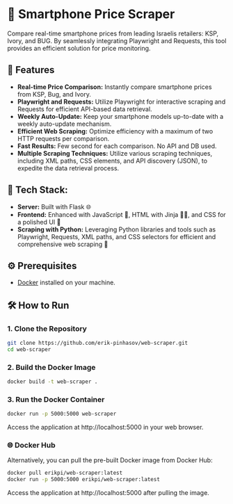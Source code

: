 # 📱 Smartphone Price Scraper

Compare real-time smartphone prices from leading Israelis retailers: KSP, Ivory, and BUG. By seamlessly integrating Playwright and Requests, this tool provides an efficient solution for price monitoring.

## 🚀 Features

- **Real-time Price Comparison:** Instantly compare smartphone prices from KSP, Bug, and Ivory.
- **Playwright and Requests:** Utilize Playwright for interactive scraping and Requests for efficient API-based data retrieval.
- **Weekly Auto-Update:** Keep your smartphone models up-to-date with a weekly auto-update mechanism.
- **Efficient Web Scraping:** Optimize efficiency with a maximum of two HTTP requests per comparison.
- **Fast Results:** Few second for each comparison. No API and DB used.
- **Multiple Scraping Techniques:** Utilize various scraping techniques, including XML paths, CSS elements, and API discovery (JSON), to expedite the data retrieval process.

## 🔧 **Tech Stack:**
- **Server:** Built with Flask 🌐
- **Frontend:** Enhanced with JavaScript 🚀, HTML with Jinja 🧑‍🎨, and CSS for a polished UI 🎨
- **Scraping with Python:** Leveraging Python libraries and tools such as Playwright, Requests, XML paths, and CSS selectors for efficient and comprehensive web scraping 🐍

## ⚙️ Prerequisites

- [Docker](https://www.docker.com/) installed on your machine.

## 🛠️ How to Run

### 1. Clone the Repository

```bash
git clone https://github.com/erik-pinhasov/web-scraper.git
cd web-scraper
```

### 2. Build the Docker Image
```bash
docker build -t web-scraper .
```

### 3. Run the Docker Container
```bash
docker run -p 5000:5000 web-scraper
```

Access the application at http://localhost:5000 in your web browser.

### 🌐 Docker Hub
Alternatively, you can pull the pre-built Docker image from Docker Hub:

```bash
docker pull erikpi/web-scraper:latest
docker run -p 5000:5000 erikpi/web-scraper:latest
```

Access the application at http://localhost:5000 after pulling the image.